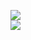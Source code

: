 [![](https://img.shields.io/badge/Made%20With-Github%20Spray-lightgrey.svg?style=for-the-badge&logo=github)](https://github.com/Annihil/github-spray#2486)  
[![](https://i.imgur.com/2DrTn0Z.gif)](https://github.com/Annihil/github-spray)